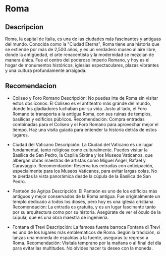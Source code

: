 # Roma

## Descripcion
Roma, la capital de Italia, es una de las ciudades más fascinantes y antiguas del mundo. Conocida como la "Ciudad Eterna", Roma tiene una historia que se extiende por más de 2,500 años, y es un verdadero museo al aire libre, donde la antigüedad, el arte renacentista y la modernidad se mezclan de manera única. Fue el centro del poderoso Imperio Romano, y hoy es el hogar de monumentos históricos, iglesias espectaculares, plazas vibrantes y una cultura profundamente arraigada.

## Recomendacion
- Coliseo y Foro Romano
Descripción: No puedes irte de Roma sin visitar estos dos íconos. El Coliseo es el anfiteatro más grande del mundo, donde los gladiadores luchaban por su vida. Justo al lado, el Foro Romano te transporta a la antigua Roma, con sus ruinas de templos, basílicas y edificios públicos.
Recomendación: Compra entradas combinadas para el Coliseo y el Foro Romano para aprovechar mejor el tiempo. Haz una visita guiada para entender la historia detrás de estos lugares.

- Ciudad del Vaticano
Descripción: La Ciudad del Vaticano es un lugar fundamental, tanto religiosa como culturalmente. Puedes visitar la Basílica de San Pedro, la Capilla Sixtina y los Museos Vaticanos, que albergan obras maestras de artistas como Miguel Ángel, Rafael y Caravaggio.
Recomendación: Reserva tus entradas con anticipación, especialmente para los Museos Vaticanos, para evitar largas colas. No te pierdas la vista panorámica desde la cúpula de la Basílica de San Pedro.

- Panteón de Agripa
Descripción: El Panteón es uno de los edificios más antiguos y mejor conservados de la Roma antigua. Fue originalmente un templo dedicado a todos los dioses, pero hoy es una iglesia cristiana.
Recomendación: La entrada es gratuita, y es un lugar fascinante tanto por su arquitectura como por su historia. Asegúrate de ver el óculo de la cúpula, que es una obra maestra de ingeniería.

- Fontana di Trevi
Descripción: La famosa fuente barroca Fontana di Trevi es uno de los lugares más emblemáticos de Roma. Según la tradición, si lanzas una moneda de espaldas a la fuente, aseguras tu regreso a Roma.
Recomendación: Visítala temprano por la mañana o al final del día para evitar las multitudes. No olvides hacer tu deseo con la moneda.
